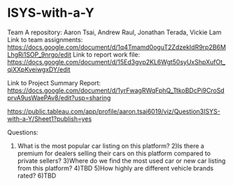 # ISYS-with-a-Y
Team A repository: Aaron Tsai, Andrew Raul, Jonathan Terada, Vickie Lam
Link to team assignments:
  https://docs.google.com/document/d/1q4Tmamd0oguT2ZdzekIdR9rp2B6MLhgRi1SOP_9nrgo/edit
Link to report work file:
  https://docs.google.com/document/d/15Ed3gvp2KL6Wgt50syUxShpXufOt_qiXXpKveiwgxDY/edit
  
 Link to Project Summary Report: 
 https://docs.google.com/document/d/1yrFwagRWqFphQ_TtkoBDcPi9CroSdprvA9usWaePAv8/edit?usp=sharing 
 
 https://public.tableau.com/app/profile/aaron.tsai6019/viz/Question3ISYS-with-a-Y/Sheet1?publish=yes

Questions:
1) What is the most popular car listing on this platform?
2)Is there a premium for dealers selling their cars on this platform compared to private sellers?
3)Where do we find the most used car or new car listing from this platform?
4)TBD
5)How highly are different vehicle brands rated?
6)TBD
